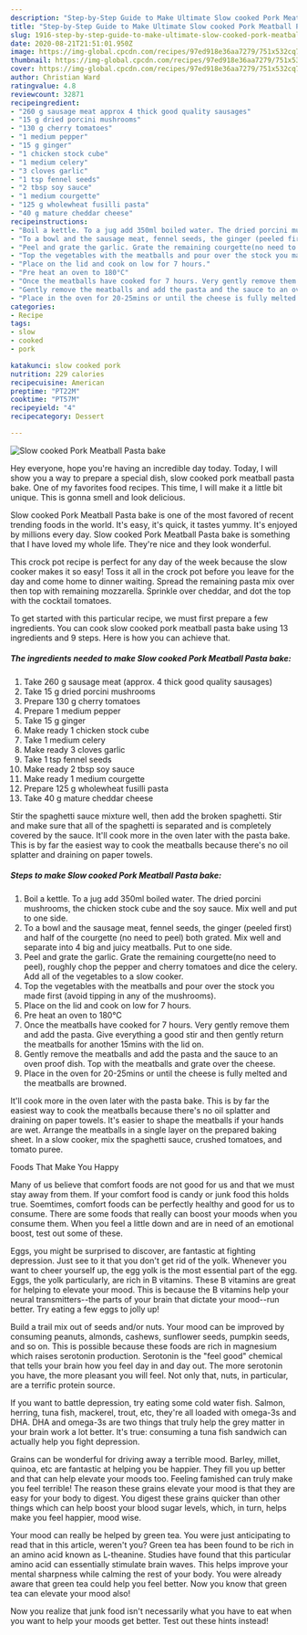 ```yaml
---
description: "Step-by-Step Guide to Make Ultimate Slow cooked Pork Meatball Pasta bake"
title: "Step-by-Step Guide to Make Ultimate Slow cooked Pork Meatball Pasta bake"
slug: 1916-step-by-step-guide-to-make-ultimate-slow-cooked-pork-meatball-pasta-bake
date: 2020-08-21T21:51:01.950Z
image: https://img-global.cpcdn.com/recipes/97ed918e36aa7279/751x532cq70/slow-cooked-pork-meatball-pasta-bake-recipe-main-photo.jpg
thumbnail: https://img-global.cpcdn.com/recipes/97ed918e36aa7279/751x532cq70/slow-cooked-pork-meatball-pasta-bake-recipe-main-photo.jpg
cover: https://img-global.cpcdn.com/recipes/97ed918e36aa7279/751x532cq70/slow-cooked-pork-meatball-pasta-bake-recipe-main-photo.jpg
author: Christian Ward
ratingvalue: 4.8
reviewcount: 32871
recipeingredient:
- "260 g sausage meat approx 4 thick good quality sausages"
- "15 g dried porcini mushrooms"
- "130 g cherry tomatoes"
- "1 medium pepper"
- "15 g ginger"
- "1 chicken stock cube"
- "1 medium celery"
- "3 cloves garlic"
- "1 tsp fennel seeds"
- "2 tbsp soy sauce"
- "1 medium courgette"
- "125 g wholewheat fusilli pasta"
- "40 g mature cheddar cheese"
recipeinstructions:
- "Boil a kettle. To a jug add 350ml boiled water. The dried porcini mushrooms, the chicken stock cube and the soy sauce. Mix well and put to one side."
- "To a bowl and the sausage meat, fennel seeds, the ginger (peeled first) and half of the courgette (no need to peel) both grated. Mix well and separate into 4 big and juicy meatballs. Put to one side."
- "Peel and grate the garlic. Grate the remaining courgette(no need to peel), roughly chop the pepper and cherry tomatoes and dice the celery. Add all of the vegetables to a slow cooker."
- "Top the vegetables with the meatballs and pour over the stock you made first (avoid tipping in any of the mushrooms)."
- "Place on the lid and cook on low for 7 hours."
- "Pre heat an oven to 180°C"
- "Once the meatballs have cooked for 7 hours. Very gently remove them and add the pasta. Give everything a good stir and then gently return the meatballs for another 15mins with the lid on."
- "Gently remove the meatballs and add the pasta and the sauce to an oven proof dish. Top with the meatballs and grate over the cheese."
- "Place in the oven for 20-25mins or until the cheese is fully melted and the meatballs are browned."
categories:
- Recipe
tags:
- slow
- cooked
- pork

katakunci: slow cooked pork 
nutrition: 229 calories
recipecuisine: American
preptime: "PT22M"
cooktime: "PT57M"
recipeyield: "4"
recipecategory: Dessert

---
```



![Slow cooked Pork Meatball Pasta bake](https://img-global.cpcdn.com/recipes/97ed918e36aa7279/751x532cq70/slow-cooked-pork-meatball-pasta-bake-recipe-main-photo.jpg)

Hey everyone, hope you're having an incredible day today. Today, I will show you a way to prepare a special dish, slow cooked pork meatball pasta bake. One of my favorites food recipes. This time, I will make it a little bit unique. This is gonna smell and look delicious.

Slow cooked Pork Meatball Pasta bake is one of the most favored of recent trending foods in the world. It's easy, it's quick, it tastes yummy. It's enjoyed by millions every day. Slow cooked Pork Meatball Pasta bake is something that I have loved my whole life. They're nice and they look wonderful.

This crock pot recipe is perfect for any day of the week because the slow cooker makes it so easy! Toss it all in the crock pot before you leave for the day and come home to dinner waiting. Spread the remaining pasta mix over then top with remaining mozzarella. Sprinkle over cheddar, and dot the top with the cocktail tomatoes.


To get started with this particular recipe, we must first prepare a few ingredients. You can cook slow cooked pork meatball pasta bake using 13 ingredients and 9 steps. Here is how you can achieve that.

<!--inarticleads1-->

##### The ingredients needed to make Slow cooked Pork Meatball Pasta bake:

1. Take 260 g sausage meat (approx. 4 thick good quality sausages)
1. Take 15 g dried porcini mushrooms
1. Prepare 130 g cherry tomatoes
1. Prepare 1 medium pepper
1. Take 15 g ginger
1. Make ready 1 chicken stock cube
1. Take 1 medium celery
1. Make ready 3 cloves garlic
1. Take 1 tsp fennel seeds
1. Make ready 2 tbsp soy sauce
1. Make ready 1 medium courgette
1. Prepare 125 g wholewheat fusilli pasta
1. Take 40 g mature cheddar cheese


Stir the spaghetti sauce mixture well, then add the broken spaghetti. Stir and make sure that all of the spaghetti is separated and is completely covered by the sauce. It&#39;ll cook more in the oven later with the pasta bake. This is by far the easiest way to cook the meatballs because there&#39;s no oil splatter and draining on paper towels. 

<!--inarticleads2-->

##### Steps to make Slow cooked Pork Meatball Pasta bake:

1. Boil a kettle. To a jug add 350ml boiled water. The dried porcini mushrooms, the chicken stock cube and the soy sauce. Mix well and put to one side.
1. To a bowl and the sausage meat, fennel seeds, the ginger (peeled first) and half of the courgette (no need to peel) both grated. Mix well and separate into 4 big and juicy meatballs. Put to one side.
1. Peel and grate the garlic. Grate the remaining courgette(no need to peel), roughly chop the pepper and cherry tomatoes and dice the celery. Add all of the vegetables to a slow cooker.
1. Top the vegetables with the meatballs and pour over the stock you made first (avoid tipping in any of the mushrooms).
1. Place on the lid and cook on low for 7 hours.
1. Pre heat an oven to 180°C
1. Once the meatballs have cooked for 7 hours. Very gently remove them and add the pasta. Give everything a good stir and then gently return the meatballs for another 15mins with the lid on.
1. Gently remove the meatballs and add the pasta and the sauce to an oven proof dish. Top with the meatballs and grate over the cheese.
1. Place in the oven for 20-25mins or until the cheese is fully melted and the meatballs are browned.


It&#39;ll cook more in the oven later with the pasta bake. This is by far the easiest way to cook the meatballs because there&#39;s no oil splatter and draining on paper towels. It&#39;s easier to shape the meatballs if your hands are wet. Arrange the meatballs in a single layer on the prepared baking sheet. In a slow cooker, mix the spaghetti sauce, crushed tomatoes, and tomato puree. 

Foods That Make You Happy


Many of us believe that comfort foods are not good for us and that we must stay away from them. If your comfort food is candy or junk food this holds true. Soemtimes, comfort foods can be perfectly healthy and good for us to consume. There are some foods that really can boost your moods when you consume them. When you feel a little down and are in need of an emotional boost, test out some of these.

Eggs, you might be surprised to discover, are fantastic at fighting depression. Just see to it that you don't get rid of the yolk. Whenever you want to cheer yourself up, the egg yolk is the most essential part of the egg. Eggs, the yolk particularly, are rich in B vitamins. These B vitamins are great for helping to elevate your mood. This is because the B vitamins help your neural transmitters--the parts of your brain that dictate your mood--run better. Try eating a few eggs to jolly up!

Build a trail mix out of seeds and/or nuts. Your mood can be improved by consuming peanuts, almonds, cashews, sunflower seeds, pumpkin seeds, and so on. This is possible because these foods are rich in magnesium which raises serotonin production. Serotonin is the "feel good" chemical that tells your brain how you feel day in and day out. The more serotonin you have, the more pleasant you will feel. Not only that, nuts, in particular, are a terrific protein source.

If you want to battle depression, try eating some cold water fish. Salmon, herring, tuna fish, mackerel, trout, etc, they're all loaded with omega-3s and DHA. DHA and omega-3s are two things that truly help the grey matter in your brain work a lot better. It's true: consuming a tuna fish sandwich can actually help you fight depression. 

Grains can be wonderful for driving away a terrible mood. Barley, millet, quinoa, etc are fantastic at helping you be happier. They fill you up better and that can help elevate your moods too. Feeling famished can truly make you feel terrible! The reason these grains elevate your mood is that they are easy for your body to digest. You digest these grains quicker than other things which can help boost your blood sugar levels, which, in turn, helps make you feel happier, mood wise.

Your mood can really be helped by green tea. You were just anticipating to read that in this article, weren't you? Green tea has been found to be rich in an amino acid known as L-theanine. Studies have found that this particular amino acid can essentially stimulate brain waves. This helps improve your mental sharpness while calming the rest of your body. You were already aware that green tea could help you feel better. Now you know that green tea can elevate your mood also!

Now you realize that junk food isn't necessarily what you have to eat when you want to help your moods get better. Test out  these hints  instead!

